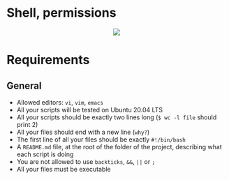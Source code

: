 # Shell, permissions
<p align="center"><img src="https://www.oreilly.com/api/v2/epubs/9781788993197/files/assets/99c02f63-3014-4df0-8990-b9474944f298.jpg" /></p>

# Requirements
## General
* Allowed editors: `vi`, `vim`, `emacs`
* All your scripts will be tested on Ubuntu 20.04 LTS
* All your scripts should be exactly two lines long (`$ wc -l file` should print 2)
* All your files should end with a new line (`why?`)
* The first line of all your files should be exactly `#!/bin/bash`
* A `README.md` file, at the root of the folder of the project, describing what each script is doing
* You are not allowed to use `backticks`, `&&`, `||` or `;`
* All your files must be executable
